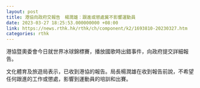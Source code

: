 ```yaml
---
layout: post
title: 港協向政府交報告　楊潤雄︰跟進或懲處冀不影響運動員
date: 2023-03-27 18:25:53.000000000 +08:00
link: https://news.rthk.hk/rthk/ch/component/k2/1693810-20230327.htm
categories: rthk
---
```


港協暨奧委會今日就世界冰球錦標賽，播放國歌時出錯事件，向政府提交詳細報告。

文化體育及旅遊局表示，已收到港協的報告。局長楊潤雄在收到報告前說，不希望任何跟進的工作或懲處，影響到運動員的培訓和出賽。

